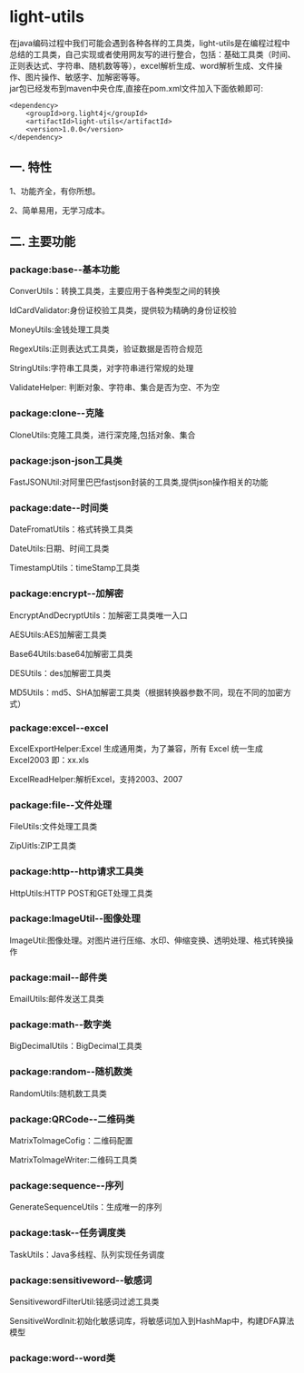 # light-utils
在java编码过程中我们可能会遇到各种各样的工具类，light-utils是在编程过程中总结的工具类，自己实现或者使用网友写的进行整合，包括：基础工具类（时间、正则表达式、字符串、随机数等等），excel解析生成、word解析生成、文件操作、图片操作、敏感字、加解密等等。<br/>
jar包已经发布到maven中央仓库,直接在pom.xml文件加入下面依赖即可:
```
<dependency>
	<groupId>org.light4j</groupId>
	<artifactId>light-utils</artifactId>
	<version>1.0.0</version>
</dependency>
```
<h2>一. 特性</h2> 
<p>1、功能齐全，有你所想。</p>
<p>2、简单易用，无学习成本。</p>

<h2>二. 主要功能</h2>
<h3>package:base--基本功能</h3>
<p>ConverUtils：转换工具类，主要应用于各种类型之间的转换</p>
<p>IdCardValidator:身份证校验工具类，提供较为精确的身份证校验</p>
<p>MoneyUtils:金钱处理工具类</p>
<p>RegexUtils:正则表达式工具类，验证数据是否符合规范</p>
<p>StringUtils:字符串工具类，对字符串进行常规的处理</p>
<p>ValidateHelper: 判断对象、字符串、集合是否为空、不为空</p>

<h3></h3>
<h3>package:clone--克隆</h3>
<p>CloneUtils:克隆工具类，进行深克隆,包括对象、集合</p>

<h3></h3>
<h3>package:json-json工具类</h3>
<p>FastJSONUtil:对阿里巴巴fastjson封装的工具类,提供json操作相关的功能</p>

<h3></h3>
<h3>package:date--时间类</h3>
<p>DateFromatUtils：格式转换工具类</p>
<p>DateUtils:日期、时间工具类</p>
<p>TimestampUtils：timeStamp工具类</p>

<h3></h3>
<h3>package:encrypt--加解密</h3>
<p>EncryptAndDecryptUtils：加解密工具类唯一入口</p>
<p>AESUtils:AES加解密工具类</p>
<p>Base64Utils:base64加解密工具类</p>
<p>DESUtils：des加解密工具类</p>
<p>MD5Utils：md5、SHA加解密工具类（根据转换器参数不同，现在不同的加密方式）</p>

<h3></h3>
<h3>package:excel--excel</h3>
<p>ExcelExportHelper:Excel 生成通用类，为了兼容，所有 Excel 统一生成 Excel2003 即：xx.xls</p>
<p>ExcelReadHelper:解析Excel，支持2003、2007</p>

<h3>package:file--文件处理</h3>
<p>FileUtils:文件处理工具类</p>
<p>ZipUitls:ZIP工具类</p>

<h3>package:http--http请求工具类</h3>
<p>HttpUtils:HTTP POST和GET处理工具类</p>

<h3>package:ImageUtil--图像处理</h3>
<p>ImageUtil:图像处理。对图片进行压缩、水印、伸缩变换、透明处理、格式转换操作</p>

<h3>package:mail--邮件类</h3>
<p>EmailUtils:邮件发送工具类</p>

<h3>package:math--数字类</h3>
<p>BigDecimalUtils：BigDecimal工具类</p>

<h3>package:random--随机数类</h3>
<p>RandomUtils:随机数工具类</p>

<h3>package:QRCode--二维码类</h3>
<p>MatrixToImageCofig：二维码配置</p>
<p>MatrixToImageWriter:二维码工具类</p>

<h3>package:sequence--序列</h3>
<p>GenerateSequenceUtils：生成唯一的序列</p>

<h3>package:task--任务调度类</h3>
<p>TaskUtils：Java多线程、队列实现任务调度</p>

<h3>package:sensitiveword--敏感词</h3>
<p>SensitivewordFilterUtil:铭感词过滤工具类</p>
<p>SensitiveWordInit:初始化敏感词库，将敏感词加入到HashMap中，构建DFA算法模型</p>

<h3>package:word--word类</h3>
